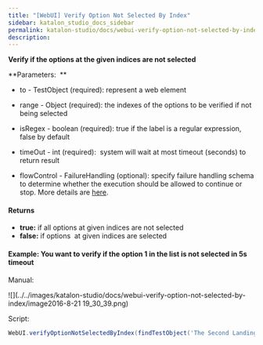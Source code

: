 ```yaml
---
title: "[WebUI] Verify Option Not Selected By Index" 
sidebar: katalon_studio_docs_sidebar
permalink: katalon-studio/docs/webui-verify-option-not-selected-by-index.html 
description: 
---
```

**Verify if the options at the given indices are not selected**

**Parameters:  **

*   to - TestObject (required): represent a web element
*   range - Object (required): the indexes of the options to be verified if not being selected
*   isRegex - boolean (required): true if the label is a regular expression, false by default
*   timeOut - int (required):  system will wait at most timeout (seconds) to return result
    
*   flowControl - FailureHandling (optional): specify failure handling schema to determine whether the execution should be allowed to continue or stop. More details are [here](https://docs.katalon.com/x/qAAM).

#### Returns

*   **true:** if all options at given indices are not selected
*   **false:** if options  at given indices are selected

#### Example: You want to verify if the option 1 in the list is not selected in 5s timeout

Manual: 

![](../../images/katalon-studio/docs/webui-verify-option-not-selected-by-index/image2016-8-21 19_30_39.png)

Script:

```groovy
WebUI.verifyOptionNotSelectedByIndex(findTestObject('The Second Landing Page/select_js-intent'), 1, 5)
```